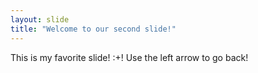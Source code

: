 ```yaml
---
layout: slide
title: "Welcome to our second slide!"
---
```

This is my favorite slide! :+!
Use the left arrow to go back!
